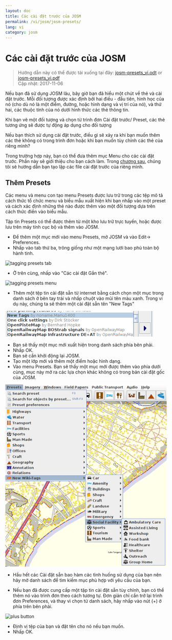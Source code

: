 ```yaml
---
layout: doc
title: Các cài đặt trước của JOSM
permalink: /vi/josm/josm-presets/
lang: vi
category: josm
---
```


Các cài đặt trước của JOSM
============

> Hướng dẫn này có thể được tải xuống tại đây: [josm-presets_vi.odt](/files/josm-presets_vi.odt) or [josm-presets_vi.pdf](/files/josm-presets_vi.pdf)  
> Cập nhật: 2017-11-06  

Nếu bạn đã sử dụng JOSM lâu, bây giờ bạn đã hiểu một chút về thẻ và cài đặt trước. Mỗi đối tượng được xác định bởi hai điều - đầu tiên, hình học của nó (cho dù nó là một điểm, đường, hoặc hình dạng và vị trí của nó), và thứ hai, các thuộc tính của nó dưới hình thức các thẻ thông tin.  

Khi bạn vẽ một đối tượng và chọn từ trình đơn Cài đặt trước/ Preset, các thẻ tương ứng sẽ được tự động áp dụng cho đối tượng  

Nếu bạn thích sử dụng cài đặt trước, điều gì sẽ xảy ra khi bạn muốn thêm các thẻ không có trong trình đơn hoặc khi bạn muốn tùy chỉnh các thẻ của riêng mình?  

Trong trường hợp này, bạn có thể đưa thêm mục Menu cho các cài đặt trước. Phần này sẽ giới thiệu cho bạn cách làm. Trong [chương sau](/vi/josm/creating-presets), chúng tôi sẽ hướng dẫn bạn tạo lập các file cài đặt trước của riêng mình.  


Thêm Presets
-----------

Các menu và menu con tạo menu Presets được lưu trữ trong các tệp mô tả cách thức tổ chức menu và biểu mẫu xuất hiện khi bạn nhấp vào một preset và cách xác định những thẻ nào được thêm vào một đối tượng dựa trên cách thức điền vào biểu mẫu.  

Tập tin Presets có thể được thêm từ một kho lưu trữ trực tuyến, hoặc được lưu trên máy tính cục bộ và thêm vào JOSM.  

* Để thêm một mục mới vào menu Presets, mở JOSM và vào Edit-> Preferences.  
* Nhấp vào tab thứ ba, trông giống như một mạng lưới bao phủ toàn bộ hành tinh.  

![tagging presets tab][]

* Ở trên cùng, nhấp vào "Các cài đặt Gắn thẻ".  

![tagging presets menu][]

* Thêm một tệp tin cài đặt sẵn từ internet bằng cách chọn một mục trong danh sách ở bên tay trái và nhấp chuột vào mũi tên màu xanh. Trong ví dụ này, chúng ta sẽ thêm một cài đặt sẵn tên "New Tags"  

![example presets][]

* Bạn sẽ thấy một mục mới xuất hiện trong danh sách phía bên phải.  
* Nhấp OK.  
* Bạn sẽ cần khởi động lại JOSM.  
* Tạo một lớp mới và thêm một điểm hoặc hình dạng.  
* Vào menu Presets. Bạn sẽ thấy một mục mới được thêm vào phía dưới cùng, mục này mở ra các lựa chọn khác không có trong bản cài đặt gốc của JOSM.  

![additional tags preset][]

* Hầu hết các Cài đặt sẵn bao hàm các tình huống sử dụng của bạn nên hãy mở danh sách để tìm kiếm mục phù hợp với yêu cầu của bạn.  

* Nếu bạn đã được cung cấp một tập tin cài đặt sẵn tùy chỉnh, bạn có thể thêm nó vào trình đơn theo cách tương tự. Đơn giản chỉ cần trở lại trình đơn Preferences, và thay vì chọn từ danh sách, hãy nhấp vào nút (+) ở phía trên bên phải.  

![plus button][]

* Định vị tệp của bạn và đặt tên cho nó nếu bạn muốn.  
* Nhấp OK.  


[tagging presets tab]: /images/josm/tagging-presets-tab.png
[tagging presets menu]: /images/josm/tagging-presets-menu.png
[example presets]: /images/josm/example-presets2.png
[additional tags preset]: /images/josm/new-tags-preset.png
[plus button]: /images/josm/plus-button.png

